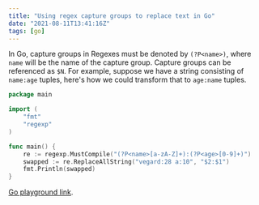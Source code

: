 ```yaml
---
title: "Using regex capture groups to replace text in Go"
date: "2021-08-11T13:41:16Z"
tags: [go]
---
```


In Go, capture groups in Regexes must be denoted by `(?P<name>)`, where `name` will be the name of the capture group.
Capture groups can be referenced as `$N`.
For example, suppose we have a string consisting of `name:age` tuples, here's how we could transform that to `age:name` tuples.

```go
package main

import (
	"fmt"
	"regexp"
)

func main() {
	re := regexp.MustCompile("(?P<name>[a-zA-Z]+):(?P<age>[0-9]+)")
	swapped := re.ReplaceAllString("vegard:28 a:10", "$2:$1")
	fmt.Println(swapped)
}
```


[Go playground link](https://play.golang.org/p/J9x7AbRZAYp).

